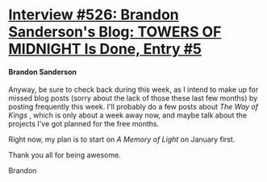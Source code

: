 # [Interview #526: Brandon Sanderson's Blog: TOWERS OF MIDNIGHT Is Done, Entry #5](https://www.theoryland.com/intvmain.php?i=526#5)

#### Brandon Sanderson

Anyway, be sure to check back during this week, as I intend to make up for missed blog posts (sorry about the lack of those these last few months) by posting frequently this week. I'll probably do a few posts about
*The Way of Kings*
, which is only about a week away now, and maybe talk about the projects I've got planned for the free months.

Right now, my plan is to start on
*A Memory of Light*
on January first.

Thank you all for being awesome.

Brandon

